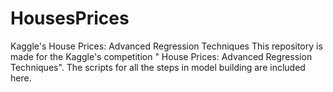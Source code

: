 # HousesPrices
Kaggle's House Prices: Advanced Regression Techniques
This repository is made for the Kaggle's competition " House Prices: Advanced Regression Techniques". The scripts for all the steps in model building are included here.
